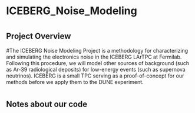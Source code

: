 # ICEBERG_Noise_Modeling
#
## Project Overview
#The ICEBERG Noise Modeling Project is a methodology for characterizing and simulating the electronics noise in the ICEBERG LArTPC at Fermilab. Following this procedure, we will model other sources of background (such as Ar-39 radiological deposits) for low-energy events (such as supernova neutrinos). ICEBERG is a small TPC serving as a proof-of-concept for our methods before we apply them to the DUNE experiment.
#
## Notes about our code

